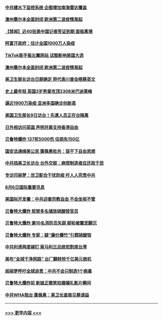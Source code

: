 #### [中共建水下监控系统 企图增加南海雷达覆盖](../pages/prog202/a102912578.md?t=08071302) 
#### [澳州墨尔本全面封闭 欧洲第二波疫情渐起](../pages/prog202/a102912546.md?t=08071302) 
#### [【禁闻】近40驻美中国记者签证到期 面临离境](../pages/prog202/a102912463.md?t=08071302) 
#### [阿富汗政府：估计全国1000万人染疫](../pages/prog202/a102912371.md?t=08071302) 
#### [TikTok联手极左翼网站 试图影响美国大选](../pages/prog202/a102912395.md?t=08071302) 
#### [澳州墨尔本全面封闭 欧洲第二波疫情渐起](../pages/prog202/a102912376.md?t=08071302) 
#### [美卫生部长访台日期确定 将代表川普会晤蔡英文](../pages/prog202/a102912345.md?t=08071302) 
#### [史上最年轻 英国3岁男童攻顶3308米巴迪莱峰](../pages/prog202/a102912202.md?t=08071302) 
#### [逼近1900万染疫 亚洲多国确诊创新高](../pages/prog202/a102912267.md?t=08071302) 
#### [美国卫生部长9日访台！先遣人员正在台隔离](../pages/prog202/a102912255.md?t=08071302) 
#### [日外相访问英国 声明并肩支持香港自由](../pages/prog202/a102912223.md?t=08071302) 
#### [贝鲁特爆炸 137死5000伤 估损失150亿](../pages/prog202/a102912218.md?t=08071302) 
#### [国安法通缉美公民 蓬佩奥批共：容不下自由思想](../pages/prog202/a102911359.md?t=08071302) 
#### [中共挡美卫长访台 台外交部：麻烦制造者应还政于民](../pages/prog202/a102912139.md?t=08071302) 
#### [专访闫丽梦：世卫配合干扰防疫 吁人人究责中共](../pages/prog202/a102912084.md?t=08071302) 
#### [8月6日国际重要讯息](../pages/prog202/a102912081.md?t=08071302) 
#### [美国际开发署：中共迫害宗教自由 不会坐视不管](../pages/prog202/a102912036.md?t=08071302) 
#### [贝鲁特大爆炸 软禁多名储放硝酸铵官员](../pages/prog202/a102911022.md?t=08071302) 
#### [贝鲁特大爆炸 逾10名消防员失踪 邮轮被震至翻沉](../pages/prog202/a102911918.md?t=08071302) 
#### [贝鲁特大爆炸 专家：疑“廉价爆竹”引燃硝酸铵](../pages/prog202/a102911902.md?t=08071302) 
#### [中共利诱两度碰钉 索马利兰总统拒割席台湾](../pages/prog202/a102911908.md?t=08071302) 
#### [美布“全球干净网路” 台厂翻转抢千亿美元商机](../pages/prog202/a102911903.md?t=08071302) 
#### [阎丽梦呼吁全球追责：中共不会只制造1个病毒](../pages/prog202/a102911878.md?t=08071302) 
#### [贝鲁特大爆炸前 新娘正微笑拍摄婚礼影片瞬间](../pages/prog202/a102911887.md?t=08071302) 
#### [中共WHA阻台 蓬佩奥：美卫长直接见蔡请益](../pages/prog202/a102911890.md?t=08071302) 

----
#### [ >>> 更早内容 <<< ](../indexes/prog202-earlier.md)
